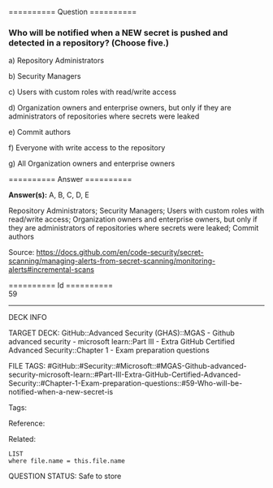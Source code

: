 ========== Question ==========  

### Who will be notified when a NEW secret is pushed and detected in a repository? (Choose five.)

a) Repository Administrators

b) Security Managers

c) Users with custom roles with read/write access

d) Organization owners and enterprise owners, but only if they are administrators of repositories where secrets were leaked

e) Commit authors

f) Everyone with write access to the repository

g) All Organization owners and enterprise owners  

========== Answer ==========  

**Answer(s):** A, B, C, D, E

Repository Administrators; Security Managers; Users with custom roles with read/write access; Organization owners and enterprise owners, but only if they are administrators of repositories where secrets were leaked; Commit authors

Source: https://docs.github.com/en/code-security/secret-scanning/managing-alerts-from-secret-scanning/monitoring-alerts#incremental-scans

========== Id ==========  
59

---

DECK INFO

TARGET DECK: GitHub::Advanced Security (GHAS)::MGAS - Github advanced security - microsoft learn::Part III - Extra GitHub Certified Advanced Security::Chapter 1 - Exam preparation questions

FILE TAGS: #GitHub::#Security::#Microsoft::#MGAS-Github-advanced-security-microsoft-learn::#Part-III-Extra-GitHub-Certified-Advanced-Security::#Chapter-1-Exam-preparation-questions::#59-Who-will-be-notified-when-a-new-secret-is

Tags:

Reference:

Related:

```dataview
LIST
where file.name = this.file.name
```

QUESTION STATUS: Safe to store
